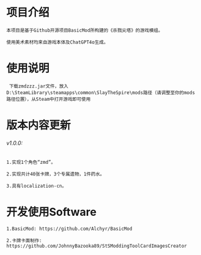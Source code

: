 # 项目介绍

    本项目是基于Github开源项目BasicMod所构建的《杀戮尖塔》的游戏模组。

    使用美术素材均来自游戏本体及ChatGPT4o生成。
  
# 使用说明

     下载zmdzzz.jar文件，放入D:\SteamLibrary\steamapps\common\SlayTheSpire\mods路径（请调整至你的mods路径位置），从Steam中打开游戏即可使用
     
# 版本内容更新
###### v1.0.0: 

    1.实现1个角色“zmd”。
    
    2.实现共计40张卡牌，3个专属遗物，1件药水。
    
    3.具有localization-cn。

# 开发使用Software

    1.BasicMod: https://github.com/Alchyr/BasicMod
    
    2.卡牌卡面制作: https://github.com/JohnnyBazooka89/StSModdingToolCardImagesCreator
 
 
